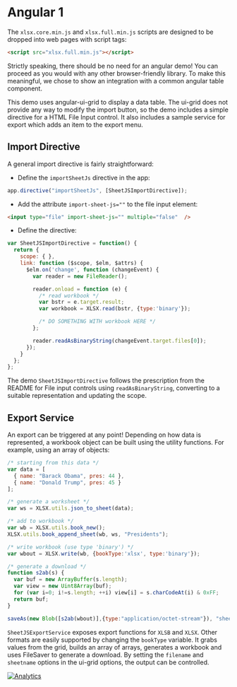# Angular 1

The `xlsx.core.min.js` and `xlsx.full.min.js` scripts are designed to be dropped
into web pages with script tags:

```html
<script src="xlsx.full.min.js"></script>
```

Strictly speaking, there should be no need for an angular demo!  You can proceed
as you would with any other browser-friendly library.  To make this meaningful,
we chose to show an integration with a common angular table component.

This demo uses angular-ui-grid to display a data table.  The ui-grid does not
provide any way to modify the import button, so the demo includes a simple
directive for a HTML File Input control.  It also includes a sample service for
export which adds an item to the export menu.

## Import Directive

A general import directive is fairly straightforward:

- Define the `importSheetJs` directive in the app:

```js
app.directive("importSheetJs", [SheetJSImportDirective]);
```

- Add the attribute `import-sheet-js=""` to the file input element:

```html
<input type="file" import-sheet-js="" multiple="false"  />
```

- Define the directive:

```js
var SheetJSImportDirective = function() {
  return {
    scope: { },
    link: function ($scope, $elm, $attrs) {
      $elm.on('change', function (changeEvent) {
        var reader = new FileReader();

        reader.onload = function (e) {
          /* read workbook */
          var bstr = e.target.result;
          var workbook = XLSX.read(bstr, {type:'binary'});

          /* DO SOMETHING WITH workbook HERE */
        };

        reader.readAsBinaryString(changeEvent.target.files[0]);
      });
    }
  };
};
```

The demo `SheetJSImportDirective` follows the prescription from the README for
File input controls using `readAsBinaryString`, converting to a suitable
representation and updating the scope.

## Export Service

An export can be triggered at any point!  Depending on how data is represented,
a workbook object can be built using the utility functions.  For example, using
an array of objects:

```js
/* starting from this data */
var data = [
  { name: "Barack Obama", pres: 44 },
  { name: "Donald Trump", pres: 45 }
];

/* generate a worksheet */
var ws = XLSX.utils.json_to_sheet(data);

/* add to workbook */
var wb = XLSX.utils.book_new();
XLSX.utils.book_append_sheet(wb, ws, "Presidents");

/* write workbook (use type 'binary') */
var wbout = XLSX.write(wb, {bookType:'xlsx', type:'binary'});

/* generate a download */
function s2ab(s) {
  var buf = new ArrayBuffer(s.length);
  var view = new Uint8Array(buf);
  for (var i=0; i!=s.length; ++i) view[i] = s.charCodeAt(i) & 0xFF;
  return buf;
}

saveAs(new Blob([s2ab(wbout)],{type:"application/octet-stream"}), "sheetjs.xlsx");
```


`SheetJSExportService` exposes export functions for `XLSB` and `XLSX`.  Other
formats are easily supported by changing the `bookType` variable.  It grabs
values from the grid, builds an array of arrays, generates a workbook and uses
FileSaver to generate a download.  By setting the `filename` and `sheetname`
options in the ui-grid options, the output can be controlled.

[![Analytics](https://ga-beacon.appspot.com/UA-36810333-1/SheetJS/js-xlsx?pixel)](https://github.com/SheetJS/js-xlsx)
